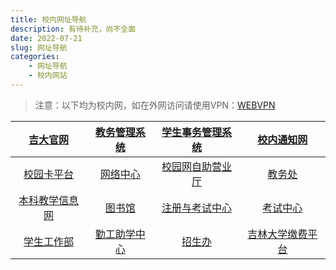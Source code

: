 ```yaml
---
title: 校内网址导航
description: 有待补充，尚不全面
date: 2022-07-21
slug: 网址导航
categories:  
    - 网址导航
    - 校内网站
---
```


> 注意：以下均为校内网，如在外网访问请使用VPN：[WEBVPN](https://vpns.jlu.edu.cn)

| [吉大官网](吉大官网)| [教务管理系统](iedu.jlu.edu.cn) | [学生事务管理系统](sais.jlu.edu.cn) | [校内通知网](oa.jlu.edu.cn) |
|:--:|:--:|:--:|:--:|
| [校园卡平台](dsf.jlu.edu.cn) | [网络中心](nic.jlu.edu.cn) | [校园网自助营业厅](ip.jlu.edu.cn) | [教务处](eol.jlu.edu.cn) |
| [本科教学信息网](jwc.jlu.edu.cn) | [图书馆](lib.jlu.edu.cn) | [注册与考试中心](registry.jlu.edu.cn) | [考试中心](kszx.jlu.edu.cn) |
| [学生工作部](xsc.jlu.edu.cn) | [勤工助学中心](qgzx.jlu.edu.cn) | [招生办](zsb.jlu.edu.cn)| [吉林大学缴费平台](cwsf.jlu.edu.cn) |